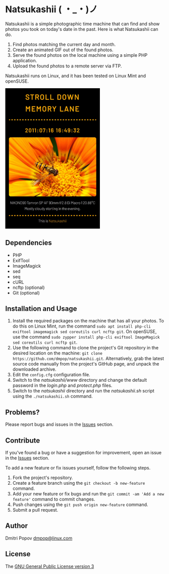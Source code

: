 # Natsukashii ( ・_・)ノ

Natsukashii is a simple photographic time machine that can find and show photos you took on today's date in the past. Here is what Natsukashii can do.

1. Find photos matching the current day and month.
2. Create an animated GIF out of the found photos.
3. Serve the found photos on the local machine using a simple PHP application.
4. Upload the found photos to a remote server via FTP.

Natsukashii runs on Linux, and it has been tested on Linux Mint and openSUSE.

<img src="natsukashii.jpg" alt="" width="300"/>

## Dependencies

- PHP
- ExifTool
- ImageMagick
- sed
- seq
- cURL
- ncftp (optional)
- Git (optional)

## Installation and Usage

1. Install the required packages on the machine that has all your photos. To do this on Linux Mint, run the command `sudo apt install php-cli exiftool imagemagick sed coreutils curl ncftp git`. On openSUSE, use the command `sudo zypper install php-cli exiftool ImageMagick sed coreutils curl ncftp git`.
2. Use the following command to clone the project's Git repository in the desired location on the machine: `git clone https://github.com/dmpop/natsukashii.git`. Alternatively, grab the latest source code manually from the project's GitHub page, and unpack the downloaded archive.
3. Edit the `config.cfg` configuration file.
4. Switch to the *natsukashii/www* directory and change the default password in the _login.php_ and _protect.php_ files.
5. Switch to the *natsukashii* directory and run the *natsukashii.sh* script using the `./natsukashii.sh` command.

## Problems?

Please report bugs and issues in the [Issues](https://github.com/dmpop/natsukashii/issues) section.

## Contribute

If you've found a bug or have a suggestion for improvement, open an issue in the [Issues](https://github.com/dmpop/natsukashii/issues) section.

To add a new feature or fix issues yourself, follow the following steps.

1. Fork the project's repository.
2. Create a feature branch using the `git checkout -b new-feature` command.
3. Add your new feature or fix bugs and run the `git commit -am 'Add a new feature'` command to commit changes.
4. Push changes using the `git push origin new-feature` command.
5. Submit a pull request.

## Author

Dmitri Popov [dmpop@linux.com](mailto:dmpop@linux.com)

## License

The [GNU General Public License version 3](http://www.gnu.org/licenses/gpl-3.0.en.html)

